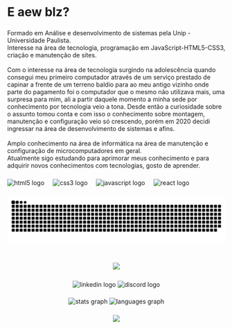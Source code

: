 <h1 align="left">E aew blz?</h1>

###

<p align="left">Formado em Análise e desenvolvimento de sistemas pela Unip - Universidade Paulista. <br>Interesse na área de tecnologia, programação em JavaScript-HTML5-CSS3, criação e manutenção de sites.<br><br>Com o interesse na área de tecnologia surgindo na adolescência quando consegui meu primeiro computador através de um serviço prestado de capinar a frente de um terreno baldio para ao meu antigo vizinho onde parte do pagamento foi o computador que o mesmo não utilizava mais, uma surpresa para mim, ali a partir daquele momento a minha sede por conhecimento por tecnologia veio a tona. Desde então a curiosidade sobre o assunto tomou conta e com isso o conhecimento sobre montagem, manutenção e configuração veio só crescendo, porém em 2020 decidi ingressar na área de desenvolvimento de sistemas e afins.<br><br>Amplo conhecimento na área de informática na área de manutenção e configuração de microcomputadores em geral.<br>Atualmente sigo estudando para aprimorar meus conhecimento e para adquirir novos conhecimentos com tecnologias, gosto de aprender.</p>

###

<div align="left">
  <img src="https://cdn.jsdelivr.net/gh/devicons/devicon/icons/html5/html5-original.svg" height="40" alt="html5 logo"  />
  <img width="12" />
  <img src="https://cdn.jsdelivr.net/gh/devicons/devicon/icons/css3/css3-original.svg" height="40" alt="css3 logo"  />
  <img width="12" />
  <img src="https://cdn.jsdelivr.net/gh/devicons/devicon/icons/javascript/javascript-original.svg" height="40" alt="javascript logo"  />
  <img width="12" />
  <img src="https://cdn.jsdelivr.net/gh/devicons/devicon/icons/react/react-original.svg" height="40" alt="react logo"  />
</div>

###

<img src="https://raw.githubusercontent.com/H1G2S0/H1G2S0/output/snake.svg" alt="Snake animation" />

###

<br clear="both">

<div align="center">
  <img src="https://profile-counter.glitch.me/H1G2S0/count.svg?"  />
</div>

###

<div align="center">
  <img src="https://raw.githubusercontent.com/maurodesouza/profile-readme-generator/master/src/assets/icons/social/linkedin/default.svg" width="52" height="40" alt="linkedin logo"  />
  <img src="https://raw.githubusercontent.com/maurodesouza/profile-readme-generator/master/src/assets/icons/social/discord/default.svg" width="52" height="40" alt="discord logo"  />
</div>

###

<div align="center">
  <img src="https://github-readme-stats.vercel.app/api?username=H1G2S0&hide_title=false&hide_rank=false&show_icons=true&include_all_commits=true&count_private=true&disable_animations=false&theme=merko&locale=en&hide_border=false&order=1" height="150" alt="stats graph"  />
  <img src="https://github-readme-stats.vercel.app/api/top-langs?username=H1G2S0&locale=en&hide_title=true&layout=compact&card_width=320&langs_count=5&theme=codeSTACKr&hide_border=false&order=2" height="150" alt="languages graph"  />
</div>

###

<div align="center">
  <img height="200" src="https://www.alura.com.br/artigos/assets/hello-world-em-varias-linguagens/imagem1.gif"  />
</div>

###
